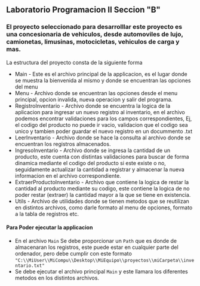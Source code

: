 ## Laboratorio Programacion II Seccion "B"

### El proyecto seleccionado para desarrolllar este proyecto es una concesionaria de vehiculos, desde automoviles de lujo, camionetas, limusinas, motocicletas, vehiculos de carga y mas.


 La estructura del proyecto consta de la siguiente forma
    
* Main - Este es el archivo principal de la applicacion, es el lugar donde se muestra la bienvenida al mismo y donde se encuentran las opciones del menu
* Menu - Archivo donde se encuentran las opciones desde el menu principal, opcion invalida, nueva operacion y salir del programa.
* RegistroInventario - Archivo donde se encuentra la logica de la aplicacion para ingresar un nuevo registro al inventario, en el archivo podemos encontrar validaciones para los campos correspondientes, Ej, el codigo del producto no puede ir vacio, validacion que el codigo sea unico y tambien poder guardar el nuevo registro en un docummento .txt
* LeerInventario - Archivo donde se hace la consulta al archivo donde se encuentran los registros almacenados.
* IngresoInventario - Archivo donde se ingresa la cantidad de un producto, este cuenta con distintas validaciones para buscar de forma dinamica mediante el codigo del producto si este existe o no, seguidamente actualizar la cantidad a registrar y almacenar la nueva informacion en el archivo correspondiente.
* ExtraerProductoInventario - Archivo que contiene la logica de restar la cantidad al producto mediante su codigo, este contiene la logica de no poder restar (extraer) la cantidad mayor a la que se tiene en existencia.
* Utils - Archivo de utilidades donde se tienen metodos que se reutilizan en distintos archivos, como darle formato al menu de opciones, formato a la tabla de registros etc.

#### Para Poder ejecutar la applicacion
* En el archivo ```Main``` Se debe proporcionar un ```Path``` que es donde de almacenaran los registros, este puede estar en cualquier parte del ordenador, pero debe cumplir con este formato ```"C:\\MiUser\\MiCompu\\Desktop\\MiEquipo\\proyectos\\miCarpeta\\inventario.txt"```
* Se debe ejecutar el archivo principal ```Main``` y este llamara los diferentes metodos en los distintos archivos.


